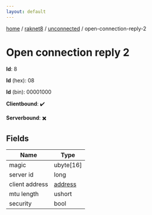 ```yaml
---
layout: default
---
```


[home](/)  /  [raknet8](/protocol/raknet8)  /  [unconnected](/protocol/raknet8/unconnected)  /  open-connection-reply-2

# Open connection reply  2

**Id**: 8

**Id** (hex): 08

**Id** (bin): 00001000

**Clientbound**: ✔️

**Serverbound**: ✖️

## Fields

Name | Type
---|---
magic | ubyte[16]
server id | long
client address | [address](/protocol/raknet8/types/address)
mtu length | ushort
security | bool

